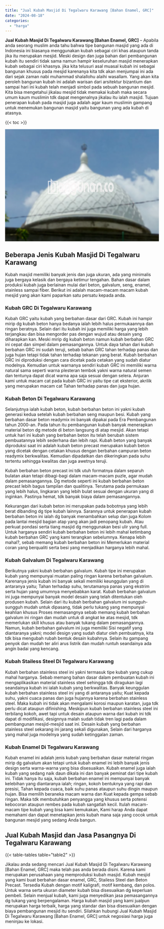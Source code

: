 ```yaml
---
title: "Jual Kubah Masjid Di Tegalwaru Karawang [Bahan Enamel, GRC]"
date: "2024-08-18"
categories: 
  - "harga"
---
```


**Jual Kubah Masjid Di Tegalwaru Karawang \[Bahan Enamel, GRC\]** – Apabila anda seorang muslim anda tahu bahwa tipe bangunan masjid yang ada di Indonesia ini biasanya menggunakan kubah sebagai ciri khas ataupun tanda jika itu merupakan mesjid. Meski design dan juga bahan dari pembangunan kubah itu sendiri tidak sama namun hampir keseluruhan masjid menerapkan kubah sebagai ciri khasnya. jika kita telusuri asal muasal kubah ini sebagai bangunan khusus pada mesjid karenanya kita tdk akan menjumpai ini ada dari sejak zaman nabi muhammad shalallohu alaihi wasallam. Yang akan kita peroleh bangunan kubah ini adalah warisan dari arsitektur bizantium dan sampai hari ini kubah telah menjadi simbol pada sebuah bangunan mesjid. Kita bisa mengetahui jikalau mesjid tidak memakai kubah maka secara umum kaum muslimin tdk dapat mengenalnya jikalau itu ialah masjid. Tujuan penerapan kubah pada masjid juga adalah agar kaum muslimin gampang untuk menemukan bangunan masjid yaitu bangunan yang ada kubah di atasnya.

{{< toc >}}

![Jual Kubah Masjid Di Tegalwaru Karawang [Bahan Enamel, GRC]](/images/jual-kubah-masjid-02.png)

## Beberapa Jenis Kubah Masjid Di Tegalwaru Karawang

Kubah masjid memiliki banyak jenis dan juga ukuran, ada yang minimalis juga bergaya kelasik dan bergaya ketimur tengahan. Bahan dasar dalam produksi kubah juga berlainan mulai dari beton, galvalum, seng, enamel, stainless sampai fiber. Berikut ini adalah macam-macam macam kubah mesjid yang akan kami paparkan satu persatu kepada anda.

### Kubah GRC Di Tegalwaru Karawang

Kubah GRC yaitu kubah yang berbahan dasar dari GRC. Kubah ini hampir mirip dg kubah beton hanya bedanya ialah lebih halus permukaannya dan ringan beratnya. Selain dari itu kubah ini juga memiliki harga yang lebih terjangkau dan bisa mengorder pas dengan wujud atau desain yang diharapkan kan. Meski mirip dg kubah beton namun kubah berbahan GRC ini cepat dan simpel dalam pemasangannya. Untuk daya tahan dari kubah berbahan GRC ini sudah teruji, sebab bahan GRC tahan terhadap panas dan juga hujan tetapi tidak tahan terhadap tekanan yang berat. Kubah berbahan GRC ini diproduksi dengan cara dicetak pada cetakan yang sudah diatur modelnya. Kemudian untuk warnanya sendiri kubah GRC ini memiliki warna natural sama seperti warna plesteran tembok yakni warna natural semen dan tentunya dapat dicat warna apa saja sesuai dengan selera. Anjuran kami untuk macam cat pada kubah GRC ini yaitu tipe cat eksterior, akrilik yang merupakan macam cat Tahan terhadap panas dan juga hujan.

### Kubah Beton Di Tegalwaru Karawang

Selanjutnya ialah kubah beton, kubah berbahan beton ini yakni kubah generasi kedua setelah kubah berbahan seng maupun besi. Kubah yang berbahan dasar beton readymix ini banyak dipakai pada Era Pembangunan tahun 2000-an. Pada tahun itu pembangunan kubah banyak menerapkan material beton dg metode di beton langsung di atap mesjid. Akan tetapi untuk hari ini kubah yang berbahan beton itu telah berubah sistem pembuatannya lebih sederhana dan lebih rapi. Kubah beton yang banyak diproduksi saat ini adalah kubah beton precast merupakan kubah beton yang dicetak dengan cetakan khusus dengan berbahan campuran beton readymix berkwalitas. Kemudian dipadatkan dan dikeringkan pada suhu tertentu sehingga kwalitas dan juga awetnya teruji.

Kubah berbahan beton precast ini tdk utuh formatnya dalam separuh bulatan akan tetapi dibagi-bagi dalam macam-macam puzle, agar mudah dalam pemasangannya. Dg metode seperti ini kubah berbahan beton precast lebih bagus tampilan dan qualitinya. Terutama pada permukaan yang lebih halus, lingkaran yang lebih bulat sesuai dengan ukuran yang di inginkan. Pastinya hemat, tdk banyak biaya dalam pemasangannya.

Kekurangan dari kubah beton ini merupakan pada bobotnya yang lebih berat dibanding dg tipe kubah lainnya. Sarannya untuk penerapan kubah berbahan beton ini ialah dg banyak menambahkan selup dan juga Kolom pada lantai mesjid bagian atap yang akan jadi penopang kubah. Atau perkuat pondasi serta tiang masjid dg menggunakan besi ulir yang full. Untuk harganya sendiri kubah berbahan beton ini lebih mahal ketimbang kubah berbahan GRC yang kami terangkan sebelumnya. Kenapa lebih mahal?, sebab memang kubah berbahan beton ini Memerlukan material coran yang berqualiti serta besi yang menjadikan harganya lebih mahal.

### Kubah Galvalum Di Tegalwaru Karawang

Berikutnya yakni kubah berbahan galvalum. Kubah tipe ini merupakan kubah yang mempunyai muatan paling ringan karena berbahan galvalum. Karenanya jenis kubah ini banyak sekali memiliki keunggulan yang di antaranya yaitu; Tahan terhadap suhu, terutamanya panas yang ekstrim serta hujan yang umumnya menyebabkan karat. Kubah berbahan galvalum ini juga mempunyai banyak model desain yang telah ditentukan oleh produsen kubah. Selain dari itu kubah berbahan galvalum ini sungguh-sungguh mudah untuk dipasang, tidak perlu tukang yang mempunyai keahlian khusus Proses memasangnya sebab memang kubah berbahan galvalum ini ringan dan mudah untuk di angkat ke atas mesjid, tdk memerlukan skill khusus atau banyak tukang dalam pemasangannya. Namun, kubah berbahan galvalum ini juga memiliki Sisi negatif yang diantaranya yakni; model design yang sudah diatur oleh pembuatnya, kita tdk bisa mengubah rubah bentuk desain kubahnya. Selain itu gampang penyok dan mudah ter aliri arus listrik dan mudah runtuh seandainya ada angin badai yang kencang.

### Kubah Stailess Steel Di Tegalwaru Karawang

Kubah berbahan stainless steel ini yakni termasuk tipe kubah yang cukup mahal harganya. Sebab memang bahan dasar dalam pembuatan kubah ini mengaplikasikan material stainless steel sehingga tdk diragukan lagi seandainya kubah ini ialah kubah yang berkwalitas. Banyak keunggulan kubah berbahan stainless steel ini yang di antaranya yaitu; Kuat kepada suhu, yakni cuaca panas dan juga hujannya karena berbahan stainless steel. Maka kubah ini tidak akan mengalami korosi maupun karatan, juga tdk perlu dicat ataupun difinishing. Meskipun kubah berbahan stainless steel ini terbilang kokoh, awet tapi untuk desain ataupun warna dari kubah ini tdk dapat di modifikasi, designnya malah sudah tidak tren lagi pada dalam pembangunan mesjid-mesjid saat ini. Desain kubah yang berbahan stainless steel sekarang ini jarang sekali digunakan, Selain dari harganya yang mahal juga modelnya yang sudah ketinggalan zaman.

### Kubah Enamel Di Tegalwaru Karawang

Kubah enamel ini adalah jenis kubah yang berbahan dasar material ringan mirip dg galvalum akan tetapi untuk kubah enamel ini lebih banyak jenis design serta warna-warna yang bisa disesuaikan. Kubah enamel juga ialah kubah yang sedang naik daun dikala ini dan banyak peminat dari tipe kubah ini. Tidak hanya itu saja, kubah berbahan enamel ini mempunyai banyak kelebihan yang diantaranya ialah; ringan, kokoh bentuknya yang rapi dan presisi, Tahan kepada cuaca, baik suhu panas ataupun suhu dingin maupun hujan. Bisa memilih beraneka macam warna dan Kuat kepada gempa sebab ringan. Maka tdk membutuhkan penyangga yang khusus serta potensi kebocoran ataupun rembes pada kubah sangatlah kecil. Itulah macam-macam tipe kubah yang bisa kami kemukakan, Kami harap Anda dapat memahami dan dapat menetapkan jenis kubah mana saja yang cocok untuk bangunan mesjid yang sedang Anda bangun.

## Jual Kubah Masjid dan Jasa Pasangnya Di Tegalwaru Karawang

{{< table-tables table="table2" >}}

Jikalau anda sedang mencari Jual Kubah Masjid Di Tegalwaru Karawang \[Bahan Enamel, GRC\] maka telah pas anda berada disini. Karena kami merupakan perusahaan yang memproduksi kubah masjid. Kubah mesjid yang kami buat berbahan dasar enamel, GRC, Stailess Steel dan Beton Precast. Tersedia Kubah dengan motif kaligrafi, motif kembang, dan polos. Untuk warna serta ukuran diameter kubah bisa disesuaikan dg keperluan pembeli. Selain menjual kubah, kami juga menyedikan jasa pemasangannya dg tukang yang berpengalaman. Harga kubah masjid yang kami jualpun merupakan harga terbaik, harga yang standar dan bisa disesuaikan dengan biaya pembangunan mesjid itu sendiri. Silahkan hubungi Jual Kubah Masjid Di Tegalwaru Karawang \[Bahan Enamel, GRC\] untuk negosiasi harga juga meninjau ke lokasi.
